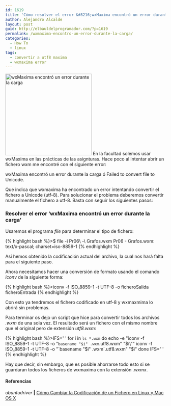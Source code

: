 ```yaml
---
id: 1619
title: 'Cómo resolver el error &#8216;wxMaxima encontró un error durante la carga&#8217;'
author: Alejandro Alcalde
layout: post
guid: http://elbauldelprogramador.com/?p=1619
permalink: /wxmaxima-encontro-un-error-durante-la-carga/
categories:
  - How To
  - linux
tags:
  - convertir a utf8 maxima
  - wxmaxima error
---
```

<img src="http://elbauldelprogramador.com/content/uploads/2013/06/Maxima.png" alt="wxMaxima encontró un error durante la carga" width="271" height="256" class="thumbnail alignleft size-full wp-image-1625" />  
En la facultad solemos usar wxMaxima en las prácticas de las asignturas. Hace poco al intentar abrir un fichero wxm me encontré con el siguiente error:

wxMaxima encontró un error durante la carga ó Failed to convert file to Unicode.

Que indica que wxmaxima ha encontrado un error intentando convertir el fichero a Unicode (utf-8). Para solucionar el problema deberemos convertir manualmente el fichero a utf-8. Basta con seguir los siguientes pasos:  
  
<!--more-->

### Resolver el error &#8216;wxMaxima encontró un error durante la carga&#8217;

Usaremos el programa *file* para determinar el tipo de fichero:

{% highlight bash %}>$ file -i Pr06\ -\ Grafos.wxm 
Pr06 - Grafos.wxm: text/x-pascal; charset=iso-8859-1
{% endhighlight %}

Así hemos obtenido la codificación actual del archivo, la cual nos hará falta para el siguiente paso.

Ahora necesitamos hacer una conversión de formato usando el comando *iconv* de la siguiente forma:

{% highlight bash %}>iconv -f ISO_8859-1 -t UTF-8 -o ficheroSalida ficheroEntrada
{% endhighlight %}

Con esto ya tendremos el fichero codificado en utf-8 y wxmaxmima lo abrirá sin problemas. 

Para terminar os dejo un script que hice para convertir todos los archivos *.wxm* de una sola vez. El resultado será un fichero con el mismo nombre que el original pero de extensión *utf8.wxm*:

{% highlight bash %}>IFS='
'
for i in `ls *.wxm`
do
        echo -e "iconv -f ISO_8859-1 -t UTF-8 -o \"`basename "$i" .wxm`.utf8.wxm\" \"$i\""
        iconv -f ISO_8859-1 -t UTF-8 -o "`basename "$i" .wxm`.utf8.wxm" "$i"
done
IFS=' '
{% endhighlight %}

Hay que decir, sin embargo, que es posible ahorrarse todo esto si se guardaran todos los ficheros de wxmaxima con la extensión *.wxmx*.

#### Referencias

*ubuntudriver* **|** <a href="http://ubuntudriver.blogspot.com.es/2011/06/cambiar-codificacion-de-un-archivo.html" target="_blank">Cómo Cambiar la Codificación de un Fichero en Linux y Mac OS X</a> 

